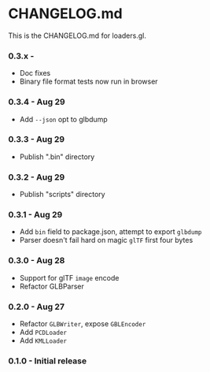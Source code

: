# CHANGELOG.md

This is the CHANGELOG.md for loaders.gl.

### 0.3.x -
- Doc fixes
- Binary file format tests now run in browser


### 0.3.4 - Aug 29
- Add `--json` opt to glbdump

### 0.3.3 - Aug 29
- Publish ".bin" directory

### 0.3.2 - Aug 29
- Publish "scripts" directory

### 0.3.1 - Aug 29
- Add `bin` field to package.json, attempt to export `glbdump`
- Parser doesn't fail hard on magic `glTF` first four bytes


### 0.3.0 - Aug 28
- Support for glTF `image` encode
- Refactor GLBParser

### 0.2.0 - Aug 27

- Refactor `GLBWriter`, expose `GBLEncoder`
- Add `PCDLoader`
- Add `KMLLoader`

### 0.1.0 - Initial release
